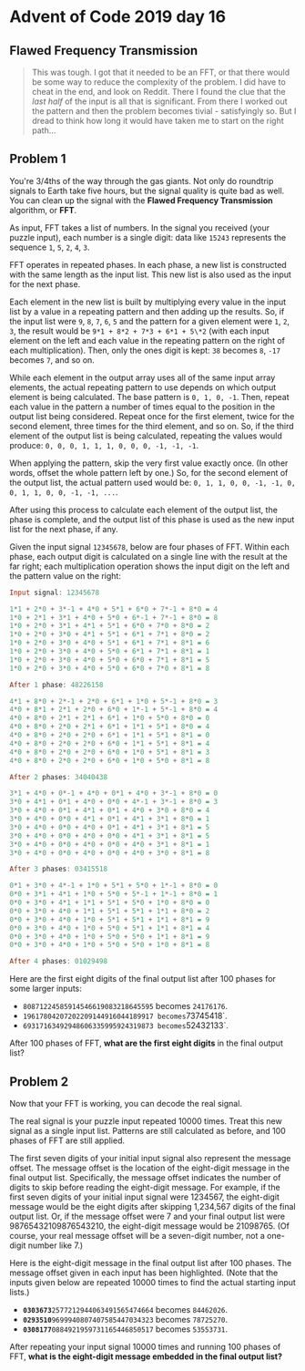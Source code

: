 # Advent of Code 2019 day 16

## Flawed Frequency Transmission

> This was tough. I got that it needed to be an FFT, or that there would be some
> way to reduce the complexity of the problem. I did have to cheat in the end, and
> look on Reddit. There I found the clue that the _last half_ of the input is all
> that is significant. From there I worked out the pattern and then the problem
> becomes tivial - satisfyingly so. But I dread to think how long it would have
> taken me to start on the right path...

## Problem 1

You're 3/4ths of the way through the gas giants. Not only do roundtrip signals to Earth take five hours, but the signal quality is quite bad as well. You can clean up the signal with the **Flawed Frequency Transmission** algorithm, or **FFT**.

As input, FFT takes a list of numbers. In the signal you received (your puzzle input), each number is a single digit: data like `15243` represents the sequence `1`, `5`, `2`, `4`, `3`.

FFT operates in repeated phases. In each phase, a new list is constructed with the same length as the input list. This new list is also used as the input for the next phase.

Each element in the new list is built by multiplying every value in the input list by a value in a repeating pattern and then adding up the results. So, if the input list were `9`, `8`, `7`, `6`, `5` and the pattern for a given element were `1`, `2`, `3`, the result would be `9*1 + 8*2 + 7*3 + 6*1 + 5\*2` (with each input element on the left and each value in the repeating pattern on the right of each multiplication). Then, only the ones digit is kept: `38` becomes `8`, `-17` becomes `7`, and so on.

While each element in the output array uses all of the same input array elements, the actual repeating pattern to use depends on which output element is being calculated. The base pattern is `0, 1, 0, -1`. Then, repeat each value in the pattern a number of times equal to the position in the output list being considered. Repeat once for the first element, twice for the second element, three times for the third element, and so on. So, if the third element of the output list is being calculated, repeating the values would produce: `0, 0, 0, 1, 1, 1, 0, 0, 0, -1, -1, -1`.

When applying the pattern, skip the very first value exactly once. (In other words, offset the whole pattern left by one.) So, for the second element of the output list, the actual pattern used would be: `0, 1, 1, 0, 0, -1, -1, 0, 0, 1, 1, 0, 0, -1, -1, ...`.

After using this process to calculate each element of the output list, the phase is complete, and the output list of this phase is used as the new input list for the next phase, if any.

Given the input signal `12345678`, below are four phases of FFT. Within each phase, each output digit is calculated on a single line with the result at the far right; each multiplication operation shows the input digit on the left and the pattern value on the right:

```hs
Input signal: 12345678

1*1 + 2*0 + 3*-1 + 4*0 + 5*1 + 6*0 + 7*-1 + 8*0 = 4
1*0 + 2*1 + 3*1 + 4*0 + 5*0 + 6*-1 + 7*-1 + 8*0 = 8
1*0 + 2*0 + 3*1 + 4*1 + 5*1 + 6*0 + 7*0 + 8*0 = 2
1*0 + 2*0 + 3*0 + 4*1 + 5*1 + 6*1 + 7*1 + 8*0 = 2
1*0 + 2*0 + 3*0 + 4*0 + 5*1 + 6*1 + 7*1 + 8*1 = 6
1*0 + 2*0 + 3*0 + 4*0 + 5*0 + 6*1 + 7*1 + 8*1 = 1
1*0 + 2*0 + 3*0 + 4*0 + 5*0 + 6*0 + 7*1 + 8*1 = 5
1*0 + 2*0 + 3*0 + 4*0 + 5*0 + 6*0 + 7*0 + 8*1 = 8

After 1 phase: 48226158

4*1 + 8*0 + 2*-1 + 2*0 + 6*1 + 1*0 + 5*-1 + 8*0 = 3
4*0 + 8*1 + 2*1 + 2*0 + 6*0 + 1*-1 + 5*-1 + 8*0 = 4
4*0 + 8*0 + 2*1 + 2*1 + 6*1 + 1*0 + 5*0 + 8*0 = 0
4*0 + 8*0 + 2*0 + 2*1 + 6*1 + 1*1 + 5*1 + 8*0 = 4
4*0 + 8*0 + 2*0 + 2*0 + 6*1 + 1*1 + 5*1 + 8*1 = 0
4*0 + 8*0 + 2*0 + 2*0 + 6*0 + 1*1 + 5*1 + 8*1 = 4
4*0 + 8*0 + 2*0 + 2*0 + 6*0 + 1*0 + 5*1 + 8*1 = 3
4*0 + 8*0 + 2*0 + 2*0 + 6*0 + 1*0 + 5*0 + 8*1 = 8

After 2 phases: 34040438

3*1 + 4*0 + 0*-1 + 4*0 + 0*1 + 4*0 + 3*-1 + 8*0 = 0
3*0 + 4*1 + 0*1 + 4*0 + 0*0 + 4*-1 + 3*-1 + 8*0 = 3
3*0 + 4*0 + 0*1 + 4*1 + 0*1 + 4*0 + 3*0 + 8*0 = 4
3*0 + 4*0 + 0*0 + 4*1 + 0*1 + 4*1 + 3*1 + 8*0 = 1
3*0 + 4*0 + 0*0 + 4*0 + 0*1 + 4*1 + 3*1 + 8*1 = 5
3*0 + 4*0 + 0*0 + 4*0 + 0*0 + 4*1 + 3*1 + 8*1 = 5
3*0 + 4*0 + 0*0 + 4*0 + 0*0 + 4*0 + 3*1 + 8*1 = 1
3*0 + 4*0 + 0*0 + 4*0 + 0*0 + 4*0 + 3*0 + 8*1 = 8

After 3 phases: 03415518

0*1 + 3*0 + 4*-1 + 1*0 + 5*1 + 5*0 + 1*-1 + 8*0 = 0
0*0 + 3*1 + 4*1 + 1*0 + 5*0 + 5*-1 + 1*-1 + 8*0 = 1
0*0 + 3*0 + 4*1 + 1*1 + 5*1 + 5*0 + 1*0 + 8*0 = 0
0*0 + 3*0 + 4*0 + 1*1 + 5*1 + 5*1 + 1*1 + 8*0 = 2
0*0 + 3*0 + 4*0 + 1*0 + 5*1 + 5*1 + 1*1 + 8*1 = 9
0*0 + 3*0 + 4*0 + 1*0 + 5*0 + 5*1 + 1*1 + 8*1 = 4
0*0 + 3*0 + 4*0 + 1*0 + 5*0 + 5*0 + 1*1 + 8*1 = 9
0*0 + 3*0 + 4*0 + 1*0 + 5*0 + 5*0 + 1*0 + 8*1 = 8

After 4 phases: 01029498
```

Here are the first eight digits of the final output list after 100 phases for some larger inputs:

- `80871224585914546619083218645595` becomes `24176176`.
- `19617804207202209144916044189917 becomes`73745418`.
- `69317163492948606335995924319873 becomes`52432133`.

After 100 phases of FFT, **what are the first eight digits** in the final output list?

## Problem 2

Now that your FFT is working, you can decode the real signal.

The real signal is your puzzle input repeated 10000 times. Treat this new signal as a single input list. Patterns are still calculated as before, and 100 phases of FFT are still applied.

The first seven digits of your initial input signal also represent the message offset. The message offset is the location of the eight-digit message in the final output list. Specifically, the message offset indicates the number of digits to skip before reading the eight-digit message. For example, if the first seven digits of your initial input signal were 1234567, the eight-digit message would be the eight digits after skipping 1,234,567 digits of the final output list. Or, if the message offset were 7 and your final output list were 98765432109876543210, the eight-digit message would be 21098765. (Of course, your real message offset will be a seven-digit number, not a one-digit number like 7.)

Here is the eight-digit message in the final output list after 100 phases. The message offset given in each input has been highlighted. (Note that the inputs given below are repeated 10000 times to find the actual starting input lists.)

- **`0303673`**`2577212944063491565474664` becomes `84462026`.
- **`0293510`**`9699940807407585447034323` becomes `78725270`.
- **`0308177`**`0884921959731165446850517` becomes `53553731`.

After repeating your input signal 10000 times and running 100 phases of FFT, **what is the eight-digit message embedded in the final output list?**
